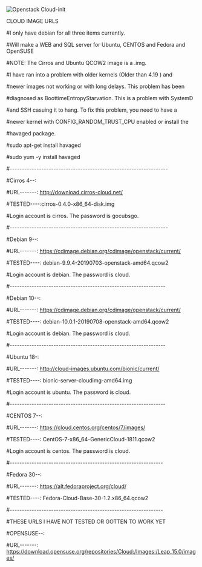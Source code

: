 
![Openstack Cloud-init](/icarusfactor/openstack-Installs/gh_img/openstack_cloud-init.png)

CLOUD IMAGE URLS

#I only have debian for all three items currently.

#Will make a WEB and SQL server for Ubuntu, CENTOS and Fedora and OpenSUSE

#NOTE: The Cirros and Ubuntu QCOW2 image is a .img. 

#I have ran into a problem with older kernels (Older than 4.19 ) and

#newer images not working or with long delays. This problem has been

#diagnosed as BoottimeEntropyStarvation. This is a problem with SystemD

#and SSH casuing it to hang. To fix this problem, you need to have a

#newer kernel with CONFIG_RANDOM_TRUST_CPU enabled or install the

#havaged package.


#sudo apt-get install havaged

#sudo yum -y install havaged

#-----------------------------------------------------------------

#Cirros 4--:

#URL-------: http://download.cirros-cloud.net/

#TESTED----:cirros-0.4.0-x86_64-disk.img 

#Login account is cirros. The password is gocubsgo.

#-----------------------------------------------------------------

#Debian 9--:

#URL-------: https://cdimage.debian.org/cdimage/openstack/current/

#TESTED----: debian-9.9.4-20190703-openstack-amd64.qcow2

#Login account is debian. The password is cloud.

#----------------------------------------------------------------

#Debian 10--:

#URL-------: https://cdimage.debian.org/cdimage/openstack/current/

#TESTED----: debian-10.0.1-20190708-openstack-amd64.qcow2

#Login account is debian. The password is cloud.

#----------------------------------------------------------------

#Ubuntu 18-:

#URL-------: http://cloud-images.ubuntu.com/bionic/current/

#TESTED----: bionic-server-cloudimg-amd64.img 

#Login account is ubuntu. The password is cloud.

#----------------------------------------------------------------

#CENTOS 7--:

#URL-------: https://cloud.centos.org/centos/7/images/

#TESTED----: CentOS-7-x86_64-GenericCloud-1811.qcow2

#Login account is centos. The password is cloud.

#---------------------------------------------------------------

#Fedora 30--:

#URL-------: https://alt.fedoraproject.org/cloud/

#TESTED----: Fedora-Cloud-Base-30-1.2.x86_64.qcow2

#---------------------------------------------------------------

#THESE URLS I HAVE NOT TESTED OR GOTTEN TO WORK YET

#OPENSUSE--: 

#URL-------: https://download.opensuse.org/repositories/Cloud:/Images:/Leap_15.0/images/



